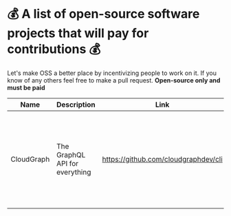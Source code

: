 # 💰 A list of open-source software projects that will pay for contributions 💰

Let's make OSS a better place by incentivizing people to work on it. If you know of any others feel free to make a pull request. **Open-source only and must be paid**

| Name | Description | Link | Tech Used |  Details | Payment | Getting Started |
| ---- | ----------- | ---- | --------- | -------- | ------- |  -------------- |
| CloudGraph  | The GraphQL API for everything | https://github.com/cloudgraphdev/cli | Dgraph, TypeScript, GraphQL | Help the CloudGraph OSS team build out providers data providers for Digital Ocean, GitHub and others | $1,000 USD for each provider with 10 initial services | Email tyson@cloudgraph.dev |

<!-- Add Next Project Here...  -->
